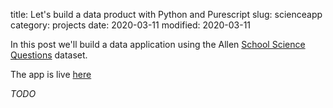 title: Let's build a data product with Python and Purescript
slug: scienceapp
category: projects
date: 2020-03-11
modified: 2020-03-11


In this post we'll build a data application using the Allen [School Science Questions](http://data.allenai.org/ai2-science-questions/) dataset.

The app is live [here](http://reandomsience.s3-website.eu-west-3.amazonaws.com/)


*TODO*
